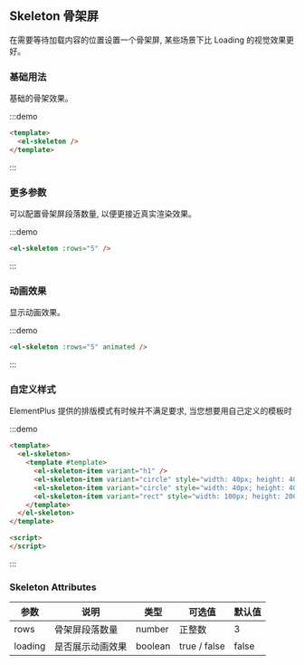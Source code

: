 ## Skeleton 骨架屏

在需要等待加载内容的位置设置一个骨架屏, 某些场景下比 Loading 的视觉效果更好。

### 基础用法

基础的骨架效果。

:::demo
```html
<template>
  <el-skeleton />
</template>
```
:::

### 更多参数

可以配置骨架屏段落数量, 以便更接近真实渲染效果。


:::demo
```html
<el-skeleton :rows="5" />
```
:::

### 动画效果

显示动画效果。

:::demo
```html
<el-skeleton :rows="5" animated />
```
:::


### 自定义样式
ElementPlus 提供的排版模式有时候并不满足要求, 当您想要用自己定义的模板时

:::demo

```html
<template>
  <el-skeleton>
    <template #template>
      <el-skeleton-item variant="h1" />
      <el-skeleton-item variant="circle" style="width: 40px; height: 40px;"/>
      <el-skeleton-item variant="circle" style="width: 40px; height: 40px;"/>
      <el-skeleton-item variant="rect" style="width: 100px; height: 200px;">
    </template>
  </el-skeleton>
</template>

<script>
</script>
```

:::

### Skeleton Attributes
| 参数          | 说明            | 类型            | 可选值                 | 默认值   |
|-------------  |---------------- |---------------- |---------------------- |-------- |
| rows      | 骨架屏段落数量  | number  |           正整数          |    3     |
| loading      | 是否展示动画效果 | boolean  |  true / false  |  false |